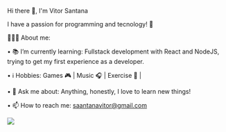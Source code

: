 Hi there 👋, I'm Vitor Santana


I have a passion for programming and tecnology! 🚀

👨🏽‍💻 About me:

• 📚 I’m currently learning: Fullstack development with React and NodeJS, trying to get my first experience as a developer.

• ℹ️ Hobbies: Games 🎮 | Music 🎧 | Exercise 🏃 |

• 💬 Ask me about: Anything, honestly, I love to learn new things!

• 📫 How to reach me: saantanavitor@gmail.com

<a href="https://www.linkedin.com/in/vittorsantana/">
  <img src="https://img.shields.io/badge/LinkedIn-blue?style=flat&logo=linkedin&labelColor=blue" />
</a>

